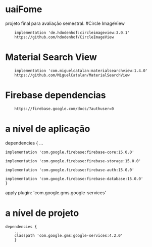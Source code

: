# uaiFome
projeto final para avaliação semestral.
#Circle ImageView

        implementation 'de.hdodenhof:circleimageview:3.0.1'
        https://github.com/hdodenhof/CircleImageView
# Material Search View

    	implementation 'com.miguelcatalan:materialsearchview:1.4.0'
        https://github.com/MiguelCatalan/MaterialSearchView
        
# Firebase dependencias

        https://firebase.google.com/docs/?authuser=0
# a nível de aplicação
dependencies { ...

    implementation 'com.google.firebase:firebase-core:15.0.0'
    
    implementation 'com.google.firebase:firebase-storage:15.0.0'
    
    implementation 'com.google.firebase:firebase-auth:15.0.0'
    
    implementation 'com.google.firebase:firebase-database:15.0.0'
    }
  apply plugin: 'com.google.gms.google-services'
# a nível de projeto
    dependencies {
        ...
        classpath 'com.google.gms:google-services:4.2.0' 
        }
